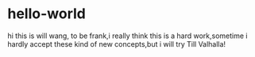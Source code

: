 # hello-world
hi this is will wang, to be frank,i really think this is a hard work,sometime i hardly accept these kind of new concepts,but i will try
Till Valhalla!
